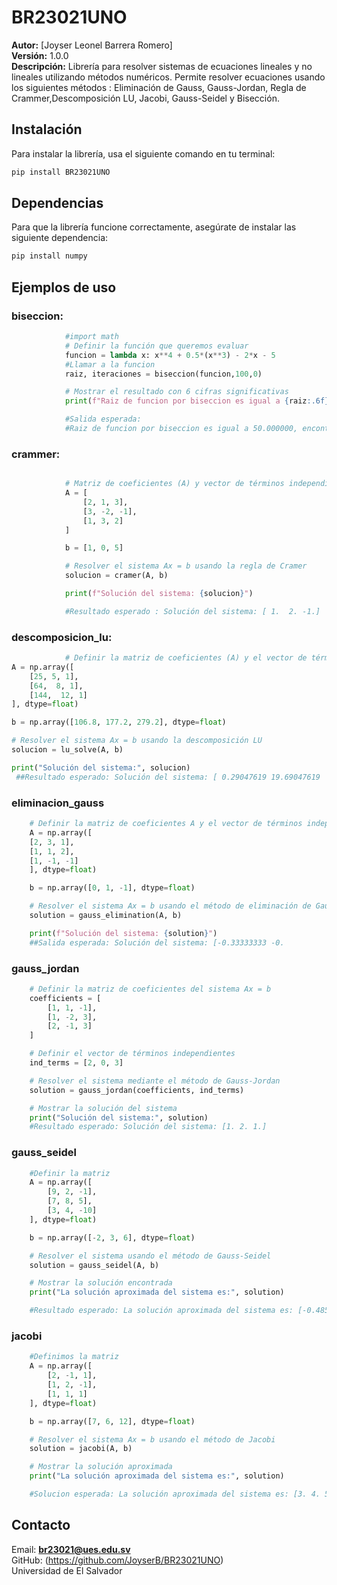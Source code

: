 # BR23021UNO 
**Autor:** [Joyser Leonel Barrera Romero]  
**Versión:** 1.0.0  
**Descripción:** Librería para resolver sistemas de ecuaciones lineales y no lineales utilizando métodos numéricos.
Permite resolver ecuaciones usando los siguientes métodos : Eliminación de Gauss, Gauss-Jordan, Regla de Crammer,Descomposición LU, Jacobi, Gauss-Seidel y Bisección.   

## Instalación  
Para instalar la librería, usa el siguiente comando en tu terminal:  
```bash 
pip install BR23021UNO 
```

## Dependencias
Para que la librería funcione correctamente, asegúrate de instalar las siguiente dependencia:
```bash 
pip install numpy 
```
## Ejemplos de uso
    
### biseccion:
```py
            #import math
            # Definir la función que queremos evaluar
            funcion = lambda x: x**4 + 0.5*(x**3) - 2*x - 5
            #Llamar a la funcion
            raiz, iteraciones = biseccion(funcion,100,0)

            # Mostrar el resultado con 6 cifras significativas
            print(f"Raiz de funcion por biseccion es igual a {raiz:.6f}, encontrada en un total de {iteraciones} iteraciones.")

            #Salida esperada: 
            #Raiz de funcion por biseccion es igual a 50.000000, encontrada en un total de 0 iteraciones.
```
### crammer:
```py

            # Matriz de coeficientes (A) y vector de términos independientes (b)
            A = [
                [2, 1, 3],
                [3, -2, -1],
                [1, 3, 2]
            ]

            b = [1, 0, 5]

            # Resolver el sistema Ax = b usando la regla de Cramer
            solucion = cramer(A, b)

            print(f"Solución del sistema: {solucion}")

            #Resultado esperado : Solución del sistema: [ 1.  2. -1.]
```
### descomposicion_lu:

```py
            # Definir la matriz de coeficientes (A) y el vector de términos independientes (b)
A = np.array([
    [25, 5, 1],
    [64,  8, 1],
    [144,  12, 1]
], dtype=float)

b = np.array([106.8, 177.2, 279.2], dtype=float)

# Resolver el sistema Ax = b usando la descomposición LU
solucion = lu_solve(A, b)

print("Solución del sistema:", solucion)
 ##Resultado esperado: Solución del sistema: [ 0.29047619 19.69047619  1.08571429]
```
### eliminacion_gauss
```py
    # Definir la matriz de coeficientes A y el vector de términos independientes b
    A = np.array([
    [2, 3, 1],
    [1, 1, 2],
    [1, -1, -1]
    ], dtype=float)

    b = np.array([0, 1, -1], dtype=float)

    # Resolver el sistema Ax = b usando el método de eliminación de Gauss
    solution = gauss_elimination(A, b)

    print(f"Solución del sistema: {solution}")
    ##Salida esperada: Solución del sistema: [-0.33333333 -0.          0.66666667]
```
### gauss_jordan
```py
    # Definir la matriz de coeficientes del sistema Ax = b
    coefficients = [
        [1, 1, -1],
        [1, -2, 3],
        [2, -1, 3]
    ]

    # Definir el vector de términos independientes
    ind_terms = [2, 0, 3]

    # Resolver el sistema mediante el método de Gauss-Jordan
    solution = gauss_jordan(coefficients, ind_terms)

    # Mostrar la solución del sistema
    print("Solución del sistema:", solution)
    #Resultado esperado: Solución del sistema: [1. 2. 1.]
```
### gauss_seidel
```py
    #Definir la matriz
    A = np.array([
        [9, 2, -1],
        [7, 8, 5],
        [3, 4, -10]
    ], dtype=float)

    b = np.array([-2, 3, 6], dtype=float)

    # Resolver el sistema usando el método de Gauss-Seidel
    solution = gauss_seidel(A, b)

    # Mostrar la solución encontrada
    print("La solución aproximada del sistema es:", solution)

    #Resultado esperado: La solución aproximada del sistema es: [-0.48501362  1.01226158 -0.34059946]

```
### jacobi
```py
    #Definimos la matriz
    A = np.array([
        [2, -1, 1],
        [1, 2, -1],
        [1, 1, 1]
    ], dtype=float)

    b = np.array([7, 6, 12], dtype=float)

    # Resolver el sistema Ax = b usando el método de Jacobi
    solution = jacobi(A, b)

    # Mostrar la solución aproximada 
    print("La solución aproximada del sistema es:", solution)

    #Solucion esperada: La solución aproximada del sistema es: [3. 4. 5.]
```
## Contacto  
Email: **br23021@ues.edu.sv**  
GitHub: (https://github.com/JoyserB/BR23021UNO)  
Universidad de El Salvador  
